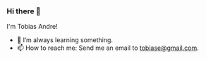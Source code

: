 ### Hi there 👋

I'm Tobias Andre!

- 🌱 I’m always learning something.
- 📫 How to reach me: Send me an email to tobiase@gmail.com.
